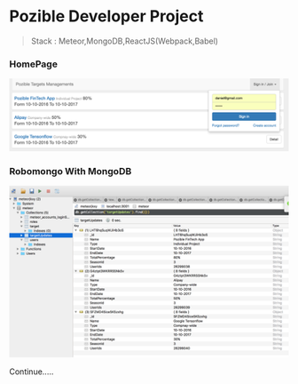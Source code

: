 # Pozible Developer Project

> Stack : Meteor,MongoDB,ReactJS(Webpack,Babel)



### HomePage
<img src="HomePage.png">


### Robomongo With MongoDB
<img src="Robomongo.png">



Continue.....
